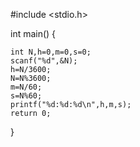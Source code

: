#include <stdio.h>
 
int main() {
 
    int N,h=0,m=0,s=0;
    scanf("%d",&N);
    h=N/3600;
    N=N%3600;
    m=N/60;
    s=N%60;
    printf("%d:%d:%d\n",h,m,s);
    return 0;
}
